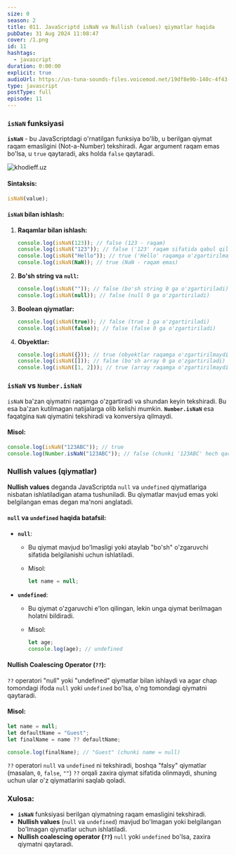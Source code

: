 ```yaml
---
size: 0
season: 2
title: 011. JavaScriptd isNaN va Nullish (values) qiymatlar haqida
pubDate: 31 Aug 2024 11:08:47
cover: /1.png
id: 11
hashtags:
  - javascript
duration: 0:00:00
explicit: true
audioUrl: https://us-tuna-sounds-files.voicemod.net/19df8e9b-140c-4f43-8c0e-09c162821765-1658350707858.mp3
type: javascript
postType: full
episode: 11
---
```


### **`isNaN` funksiyasi**

**`isNaN`** - bu JavaScriptdagi o'rnatilgan funksiya bo'lib, u berilgan qiymat raqam emasligini (Not-a-Number) tekshiradi. Agar argument raqam emas bo'lsa, u `true` qaytaradi, aks holda `false` qaytaradi.

![khodieff.uz](https://www.seanmcp.com/img/falsy-nullish-js.png "khodieff.uz")

#### **Sintaksis:**

```javascript
isNaN(value);
```

#### **`isNaN` bilan ishlash:**

1. **Raqamlar bilan ishlash:**

   ```javascript
   console.log(isNaN(123)); // false (123 - raqam)
   console.log(isNaN("123")); // false ('123' raqam sifatida qabul qilinadi)
   console.log(isNaN("Hello")); // true ('Hello' raqamga o'zgartirilmaydi)
   console.log(isNaN(NaN)); // true (NaN - raqam emas)
   ```

2. **Bo'sh string va `null`:**

   ```javascript
   console.log(isNaN("")); // false (bo'sh string 0 ga o'zgartiriladi)
   console.log(isNaN(null)); // false (null 0 ga o'zgartiriladi)
   ```

3. **Boolean qiymatlar:**

   ```javascript
   console.log(isNaN(true)); // false (true 1 ga o'zgartiriladi)
   console.log(isNaN(false)); // false (false 0 ga o'zgartiriladi)
   ```

4. **Obyektlar:**

   ```javascript
   console.log(isNaN({})); // true (obyektlar raqamga o'zgartirilmaydi)
   console.log(isNaN([])); // false (bo'sh array 0 ga o'zgartiriladi)
   console.log(isNaN([1, 2])); // true (array raqamga o'zgartirilmaydi)
   ```

### **`isNaN` vs `Number.isNaN`**

`isNaN` ba'zan qiymatni raqamga o'zgartiradi va shundan keyin tekshiradi. Bu esa ba'zan kutilmagan natijalarga olib kelishi mumkin. **`Number.isNaN`** esa faqatgina `NaN` qiymatini tekshiradi va konversiya qilmaydi.

#### **Misol:**

```javascript
console.log(isNaN("123ABC")); // true
console.log(Number.isNaN("123ABC")); // false (chunki '123ABC' hech qachon NaN bo'lmaydi)
```

### **Nullish values (qiymatlar)**

**Nullish values** deganda JavaScriptda `null` va `undefined` qiymatlariga nisbatan ishlatiladigan atama tushuniladi. Bu qiymatlar mavjud emas yoki belgilangan emas degan ma'noni anglatadi.

#### **`null` va `undefined` haqida batafsil:**

- **`null`**:

  - Bu qiymat mavjud bo'lmasligi yoki ataylab "bo'sh" o'zgaruvchi sifatida belgilanishi uchun ishlatiladi.
  - Misol:

    ```javascript
    let name = null;
    ```

- **`undefined`**:

  - Bu qiymat o'zgaruvchi e'lon qilingan, lekin unga qiymat berilmagan holatni bildiradi.
  - Misol:

    ```javascript
    let age;
    console.log(age); // undefined
    ```

#### **Nullish Coalescing Operator (`??`):**

`??` operatori "null" yoki "undefined" qiymatlar bilan ishlaydi va agar chap tomondagi ifoda `null` yoki `undefined` bo'lsa, o'ng tomondagi qiymatni qaytaradi.

#### **Misol:**

```javascript
let name = null;
let defaultName = "Guest";
let finalName = name ?? defaultName;

console.log(finalName); // "Guest" (chunki name = null)
```

`??` operatori `null` va `undefined` ni tekshiradi, boshqa "falsy" qiymatlar (masalan, `0`, `false`, `""`) `??` orqali zaxira qiymat sifatida olinmaydi, shuning uchun ular o'z qiymatlarini saqlab qoladi.

### **Xulosa:**

- **`isNaN`** funksiyasi berilgan qiymatning raqam emasligini tekshiradi.
- **Nullish values** (`null` va `undefined`) mavjud bo'lmagan yoki belgilangan bo'lmagan qiymatlar uchun ishlatiladi.
- **Nullish coalescing operator (`??`)** `null` yoki `undefined` bo'lsa, zaxira qiymatni qaytaradi.

